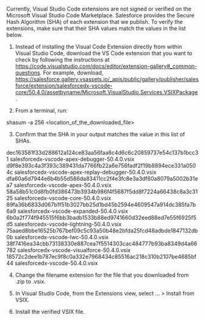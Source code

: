 Currently, Visual Studio Code extensions are not signed or verified on the
Microsoft Visual Studio Code Marketplace. Salesforce provides the Secure Hash
Algorithm (SHA) of each extension that we publish. To verify the extensions,
make sure that their SHA values match the values in the list below.

1. Instead of installing the Visual Code Extension directly from within Visual
   Studio Code, download the VS Code extension that you want to check by
   following the instructions at
   https://code.visualstudio.com/docs/editor/extension-gallery#_common-questions.
   For example, download,
   https://salesforce.gallery.vsassets.io/_apis/public/gallery/publisher/salesforce/extension/salesforcedx-vscode-core/50.4.0/assetbyname/Microsoft.VisualStudio.Services.VSIXPackage.

2. From a terminal, run:

shasum -a 256 <location_of_the_downloaded_file>

3. Confirm that the SHA in your output matches the value in this list of SHAs.

dec163581f33d288612a124ce83aa56faa8c4d6c6c20859737e54c137b1bcc31  salesforcedx-vscode-apex-debugger-50.4.0.vsix
d9f8e393c4a3f393c389431da7766fb22a6e756fadf2f19b8894ece331a0504c  salesforcedx-vscode-apex-replay-debugger-50.4.0.vsix
dfa60a6d7944e6b4b55d586da83411cc2f4e3fc8e3a3df60a8079a5002b31ea7  salesforcedx-vscode-apex-50.4.0.vsix
58a58b51c0d8fb0fd386473b3934b986f4f5687f5dd8f7224a66438c8a3c3125  salesforcedx-vscode-core-50.4.0.vsix
89fa36b6833d067b1f51b3027bb25d1bd45b2594e4609547a914dc385fa7b6a9  salesforcedx-vscode-expanded-50.4.0.vsix
6b0a2f774f945515f6bb3badb1533b88ed9741660d32eed88ed7e55f6925f5d5  salesforcedx-vscode-lightning-50.4.0.vsix
75aaed8bbe16525b767bef09c5c93a50b48e2bfda25fcd48adbde1847132db0b  salesforcedx-vscode-lwc-50.4.0.vsix
38f7416ea34cbb73138330e887cea7f5514303cac484777b93ba8349d4a66782  salesforcedx-vscode-visualforce-50.4.0.vsix
18572c2dee1b787ec9f8c0a332e7968434c85516ac218c310b2107be4685bf44  salesforcedx-vscode-50.4.0.vsix


4. Change the filename extension for the file that you downloaded from .zip to
.vsix.

5. In Visual Studio Code, from the Extensions view, select ... > Install from
VSIX.

6. Install the verified VSIX file.
